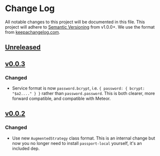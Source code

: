 # Change Log
All notable changes to this project will be documented in this file.
This project will adhere to [Semantic Versioning](http://semver.org/) from v1.0.0+.
We use the format from [keepachangelog.com](keepachangelog.com).

## [Unreleased]

## [v0.0.3]
### Changed
* Service format is now `password.bcrypt`, i.e.
  `{ password: { bcrypt: "$a2...." } }` rather than `password.password`.
  This is both clearer, more forward compatible, and compatible with Meteor.

## [v0.0.2]
### Changed
* Use new `AugmentedStrategy` class format.  This is an internal change but now
  you no longer need to install `passport-local` yourself, it's an included dep.

[Unreleased]: https://github.com/apollo-passport/rethinkdbdash/compare/master...devel
[v0.0.3]: https://github.com/apollo-passport/apollo-passport/compare/v0.0.2...v0.0.3
[v0.0.2]: https://github.com/apollo-passport/apollo-passport/compare/v0.0.1...v0.0.2
